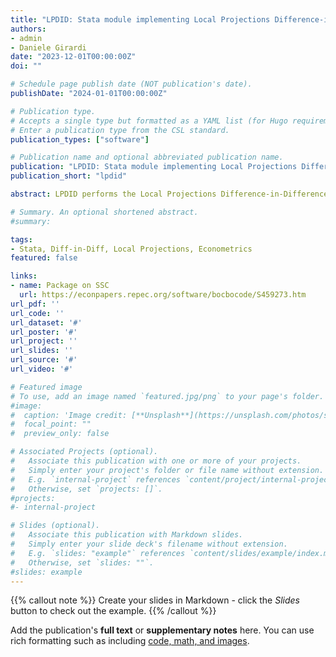 ```yaml
---
title: "LPDID: Stata module implementing Local Projections Difference-in-Differences (LP-DiD)"
authors: 
- admin
- Daniele Girardi
date: "2023-12-01T00:00:00Z"
doi: ""

# Schedule page publish date (NOT publication's date).
publishDate: "2024-01-01T00:00:00Z"

# Publication type.
# Accepts a single type but formatted as a YAML list (for Hugo requirements).
# Enter a publication type from the CSL standard.
publication_types: ["software"]

# Publication name and optional abbreviated publication name.
publication: "LPDID: Stata module implementing Local Projections Difference-in-Differences (LP-DiD)"
publication_short: "lpdid"

abstract: LPDID performs the Local Projections Difference-in-Differences estimator (LP-DiD) proposed by Dube, Girardi, Jordà and Taylor (2023). LP-DiD is a convenient and flexible regression-based framework for implementing Difference-in-Differences with multiple time periods. It uses panel data to estimate the average effect of a treatment under the assumptions of no-anticipation and (conditional) parallel trends. It can provide both dynamic event study estimates that track the treatment effect path at each time horizon after treatment, and 'pooled' estimates of the overall average effect in a post-treatment time window. Treatment can be absorbing (once a unit gets treated, it stays treated) or non-absorbing (units can enter and exit treatment multiple times). If treatment is non-absorbing, the nonabsorbing() option must be specified. The estimation sample is restricted to units entering treatment and 'clean' controls, thus avoiding the 'negative-weights' bias of TWFE estimators. The baseline version estimates a variance-weighted effect with strictly positive weights. The reweighed version (implemented through the rw option) estimates an equally-weighted average effect. LP-DiD offers flexibility in using either the last period before treatment (the default option) or an average of pre-treatment periods (the pmd() option) as the pre-treatment base period. The command allows inclusion of control variables, including pre-treatment lags of the outcome. 

# Summary. An optional shortened abstract.
#summary: 

tags:
- Stata, Diff-in-Diff, Local Projections, Econometrics
featured: false

links:
- name: Package on SSC
  url: https://econpapers.repec.org/software/bocbocode/S459273.htm
url_pdf: ''
url_code: ''
url_dataset: '#'
url_poster: '#'
url_project: ''
url_slides: ''
url_source: '#'
url_video: '#'

# Featured image
# To use, add an image named `featured.jpg/png` to your page's folder. 
#image:
#  caption: 'Image credit: [**Unsplash**](https://unsplash.com/photos/s9CC2SKySJM)'
#  focal_point: ""
#  preview_only: false

# Associated Projects (optional).
#   Associate this publication with one or more of your projects.
#   Simply enter your project's folder or file name without extension.
#   E.g. `internal-project` references `content/project/internal-project/index.md`.
#   Otherwise, set `projects: []`.
#projects:
#- internal-project

# Slides (optional).
#   Associate this publication with Markdown slides.
#   Simply enter your slide deck's filename without extension.
#   E.g. `slides: "example"` references `content/slides/example/index.md`.
#   Otherwise, set `slides: ""`.
#slides: example
---
```


{{% callout note %}}
Create your slides in Markdown - click the *Slides* button to check out the example.
{{% /callout %}}

Add the publication's **full text** or **supplementary notes** here. You can use rich formatting such as including [code, math, and images](https://docs.hugoblox.com/content/writing-markdown-latex/).
